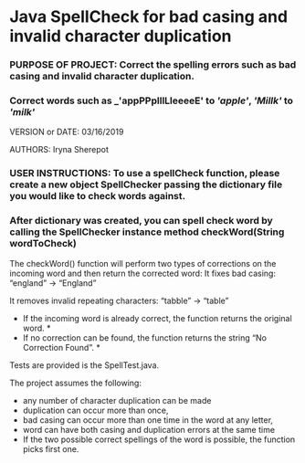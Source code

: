 # Java SpellCheck for bad casing and invalid character duplication

### PURPOSE OF PROJECT: Correct the spelling errors such as bad casing and invalid character duplication. ##
### Correct words such as _'appPPplllLleeeeE' to _'apple'_, _'Millk'_ to _'milk'_ ## 

VERSION or DATE: 03/16/2019

AUTHORS: Iryna Sherepot


### USER INSTRUCTIONS: To use a spellCheck function, please create a new object SpellChecker passing the dictionary file you would like to check words against.
### After dictionary was created, you can spell check word by calling the SpellChecker instance method checkWord(String wordToCheck)

The checkWord() function will  perform two types of corrections on the incoming word and then return the corrected word:
It fixes bad casing:
“england” → “England”

It removes invalid repeating characters:
“tabble” → “table”

* If the incoming word is already correct, the function returns the original word. * 
* If no correction can be found, the function returns the string “No Correction Found”. *

Tests are provided is the  SpellTest.java. 

The project assumes the following:
- any number of character duplication can be made
- duplication can occur more than once, 
- bad casing can occur more than one time in the word at any letter, 
- word can have both casing and duplication errors at the same time
- If the two possible correct spellings of the word is possible, the function picks first one.


